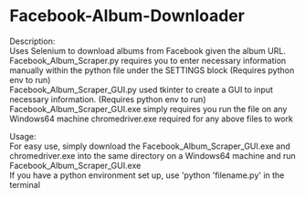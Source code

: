 # Facebook-Album-Downloader
Description:  
Uses Selenium to download albums from Facebook given the album URL.  
Facebook_Album_Scraper.py requires you to enter necessary information manually within the python file under the SETTINGS block (Requires python env to run)  
Facebook_Album_Scraper_GUI.py used tkinter to create a GUI to input necessary information. (Requires python env to run)  
Facebook_Album_Scraper_GUI.exe simply requires you run the file on any Windows64 machine
chromedriver.exe required for any above files to work
  
Usage:  
For easy use, simply download the Facebook_Album_Scraper_GUI.exe and chromedriver.exe into the same directory on a Windows64 machine and run Facebook_Album_Scraper_GUI.exe  
If you have a python environment set up, use 'python 'filename.py' in the terminal  
